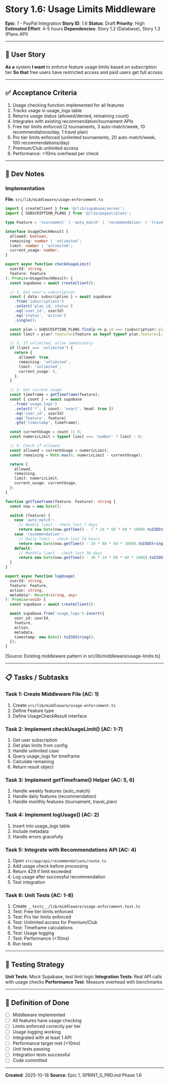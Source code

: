# Story 1.6: Usage Limits Middleware

**Epic**: 1 - PayPal Integration
**Story ID**: 1.6
**Status**: Draft
**Priority**: High
**Estimated Effort**: 4-5 hours
**Dependencies**: Story 1.2 (Database), Story 1.3 (Plans API)

---

## 📖 User Story

**As a** system
**I want** to enforce feature usage limits based on subscription tier
**So that** free users have restricted access and paid users get full access

---

## ✅ Acceptance Criteria

1. Usage checking function implemented for all features
2. Tracks usage in usage_logs table
3. Returns usage status (allowed/denied, remaining count)
4. Integrates with existing recommendation/tournament APIs
5. Free tier limits enforced (2 tournaments, 3 auto-match/week, 10 recommendations/day, 1 travel plan)
6. Pro tier limits enforced (unlimited tournaments, 20 auto-match/week, 100 recommendations/day)
7. Premium/Club unlimited access
8. Performance: <10ms overhead per check

---

## 🔧 Dev Notes

### Implementation

**File**: `src/lib/middleware/usage-enforcement.ts`

```typescript
import { createClient } from '@/lib/supabase/server';
import { SUBSCRIPTION_PLANS } from '@/lib/paypal/plans';

type Feature = 'tournament' | 'auto_match' | 'recommendation' | 'travel_plan';

interface UsageCheckResult {
  allowed: boolean;
  remaining: number | 'unlimited';
  limit: number | 'unlimited';
  current_usage: number;
}

export async function checkUsageLimit(
  userId: string,
  feature: Feature
): Promise<UsageCheckResult> {
  const supabase = await createClient();

  // 1. Get user's subscription
  const { data: subscription } = await supabase
    .from('subscriptions')
    .select('plan_id, status')
    .eq('user_id', userId)
    .eq('status', 'active')
    .single();

  const plan = SUBSCRIPTION_PLANS.find(p => p.id === (subscription?.plan_id || 'free'));
  const limit = plan?.features[feature as keyof typeof plan.features];

  // 2. If unlimited, allow immediately
  if (limit === 'unlimited') {
    return {
      allowed: true,
      remaining: 'unlimited',
      limit: 'unlimited',
      current_usage: 0,
    };
  }

  // 3. Get current usage
  const timeframe = getTimeframe(feature);
  const { count } = await supabase
    .from('usage_logs')
    .select('*', { count: 'exact', head: true })
    .eq('user_id', userId)
    .eq('feature', feature)
    .gte('timestamp', timeframe);

  const currentUsage = count || 0;
  const numericLimit = typeof limit === 'number' ? limit : 0;

  // 4. Check if allowed
  const allowed = currentUsage < numericLimit;
  const remaining = Math.max(0, numericLimit - currentUsage);

  return {
    allowed,
    remaining,
    limit: numericLimit,
    current_usage: currentUsage,
  };
}

function getTimeframe(feature: Feature): string {
  const now = new Date();

  switch (feature) {
    case 'auto_match':
      // Weekly limit - check last 7 days
      return new Date(now.getTime() - 7 * 24 * 60 * 60 * 1000).toISOString();
    case 'recommendation':
      // Daily limit - check last 24 hours
      return new Date(now.getTime() - 24 * 60 * 60 * 1000).toISOString();
    default:
      // Monthly limit - check last 30 days
      return new Date(now.getTime() - 30 * 24 * 60 * 60 * 1000).toISOString();
  }
}

export async function logUsage(
  userId: string,
  feature: Feature,
  action: string,
  metadata?: Record<string, any>
): Promise<void> {
  const supabase = await createClient();

  await supabase.from('usage_logs').insert({
    user_id: userId,
    feature,
    action,
    metadata,
    timestamp: new Date().toISOString(),
  });
}
```

[Source: Existing middleware pattern in src/lib/middleware/usage-limits.ts]

---

## 📋 Tasks / Subtasks

### Task 1: Create Middleware File (AC: 1)
1. Create `src/lib/middleware/usage-enforcement.ts`
2. Define Feature type
3. Define UsageCheckResult interface

### Task 2: Implement checkUsageLimit() (AC: 1-7)
1. Get user subscription
2. Get plan limits from config
3. Handle unlimited case
4. Query usage_logs for timeframe
5. Calculate remaining
6. Return result object

### Task 3: Implement getTimeframe() Helper (AC: 5, 6)
1. Handle weekly features (auto_match)
2. Handle daily features (recommendation)
3. Handle monthly features (tournament, travel_plan)

### Task 4: Implement logUsage() (AC: 2)
1. Insert into usage_logs table
2. Include metadata
3. Handle errors gracefully

### Task 5: Integrate with Recommendations API (AC: 4)
1. Open `src/app/api/recommendations/route.ts`
2. Add usage check before processing
3. Return 429 if limit exceeded
4. Log usage after successful recommendation
5. Test integration

### Task 6: Unit Tests (AC: 1-8)
1. Create `__tests__/lib/middleware/usage-enforcement.test.ts`
2. Test: Free tier limits enforced
3. Test: Pro tier limits enforced
4. Test: Unlimited access for Premium/Club
5. Test: Timeframe calculations
6. Test: Usage logging
7. Test: Performance (<10ms)
8. Run tests

---

## 🧪 Testing Strategy

**Unit Tests**: Mock Supabase, test limit logic
**Integration Tests**: Real API calls with usage checks
**Performance Test**: Measure overhead with benchmarks

---

## 📝 Definition of Done

- [ ] Middleware implemented
- [ ] All features have usage checking
- [ ] Limits enforced correctly per tier
- [ ] Usage logging working
- [ ] Integrated with at least 1 API
- [ ] Performance target met (<10ms)
- [ ] Unit tests passing
- [ ] Integration tests successful
- [ ] Code committed

---

**Created**: 2025-10-18
**Source**: Epic 1, SPRINT_5_PRD.md Phase 1.6
